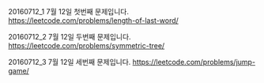 ﻿20160712_1
7월 12일 첫번째 문제입니다.
https://leetcode.com/problems/length-of-last-word/

20160712_2
7월 12일 두번째 문제입니다.
https://leetcode.com/problems/symmetric-tree/

20160712_3
7월 12일 세번째 문제입니다.
https://leetcode.com/problems/jump-game/
